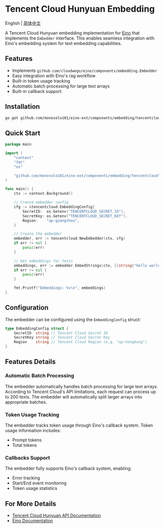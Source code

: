 # Tencent Cloud Hunyuan Embedding

English | [简体中文](README_zh.md)

A Tencent Cloud Hunyuan embedding implementation for [Eino](https://github.com/cloudwego/eino) that implements the `Embedder` interface. This enables seamless integration with Eino's embedding system for text embedding capabilities.

## Features

- Implements `github.com/cloudwego/eino/components/embedding.Embedder`
- Easy integration with Eino's rag workflow
- Built-in token usage tracking
- Automatic batch processing for large text arrays
- Built-in callback support

## Installation

```bash
go get github.com/monosolo101/eino-ext/components/embedding/tencentcloud
```

## Quick Start

```go
package main

import (
    "context"
    "fmt"
    "os"

    "github.com/monosolo101/eino-ext/components/embedding/tencentcloud"
)

func main() {
    ctx := context.Background()

    // Create embedder config
    cfg := &tencentcloud.EmbeddingConfig{
        SecretID:  os.Getenv("TENCENTCLOUD_SECRET_ID"),
        SecretKey: os.Getenv("TENCENTCLOUD_SECRET_KEY"),
        Region:    "ap-guangzhou",
    }

    // Create the embedder
    embedder, err := tencentcloud.NewEmbedder(ctx, cfg)
    if err != nil {
        panic(err)
    }

    // Get embeddings for texts
    embeddings, err := embedder.EmbedStrings(ctx, []string{"hello world", "bye world"})
    if err != nil {
        panic(err)
    }

    fmt.Printf("Embeddings: %v\n", embeddings)
}
```

## Configuration

The embedder can be configured using the `EmbeddingConfig` struct:

```go
type EmbeddingConfig struct {
    SecretID  string // Tencent Cloud Secret ID
    SecretKey string // Tencent Cloud Secret Key
    Region    string // Tencent Cloud Region (e.g. "ap-hongkong")
}
```

## Features Details

### Automatic Batch Processing

The embedder automatically handles batch processing for large text arrays. According to Tencent Cloud's API limitations, each request can process up to 200 texts. The embedder will automatically split larger arrays into appropriate batches.

### Token Usage Tracking

The embedder tracks token usage through Eino's callback system. Token usage information includes:

- Prompt tokens
- Total tokens

### Callbacks Support

The embedder fully supports Eino's callback system, enabling:

- Error tracking
- Start/End event monitoring
- Token usage statistics

## For More Details

- [Tencent Cloud Hunyuan API Documentation](https://cloud.tencent.com/document/product/1729/102832)
- [Eino Documentation](https://github.com/cloudwego/eino)
